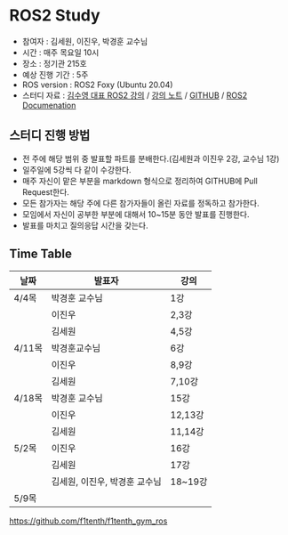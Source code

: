 # ROS2 Study

- 참여자 : 김세원, 이진우, 박경훈 교수님
- 시간 : 매주 목요일 10시
- 장소 : 정기관 215호
- 예상 진행 기간 : 5주
- ROS version : ROS2 Foxy (Ubuntu 20.04)
- 스터디 자료 :
    [김수영 대표 ROS2 강의](https://www.youtube.com/playlist?list=PLieE0qnqO2kTNCznjLX_AaXe2hNJ-IpVQ)
    / [강의 노트](https://puzzling-cashew-c4c.notion.site/ROS-2-for-G-Camp-6f86b29e997e445badb69cc0af825a71)
    / [GITHUB](https://github.com/Road-Balance/gcamp_ros2_basic)
    / [ROS2 Documenation](https://docs.ros.org/en/foxy/)

## 스터디 진행 방법

- 전 주에 해당 범위 중 발표할 파트를 분배한다.(김세원과 이진우 2강, 교수님 1강)
- 일주일에 5강씩 다 같이 수강한다.
- 매주 자신이 맡은 부분을 markdown 형식으로 정리하여 GITHUB에 Pull Request한다.
- 모든 참가자는 해당 주에 다른 참가자들이 올린 자료를 정독하고 참가한다.
- 모임에서 자신이 공부한 부분에 대해서 10~15분 동안 발표를 진행한다.
- 발표를 마치고 질의응답 시간을 갖는다.

## Time Table

|날짜|발표자|강의|
|---|---|---|
|4/4목|박경훈 교수님|1강|
||이진우|2,3강|
||김세원|4,5강|
|4/11목|박경훈교수님|6강|
||이진우|8,9강|
||김세원|7,10강|
|4/18목|박경훈 교수님|15강|
||이진우|12,13강|
||김세원|11,14강|
|5/2목|이진우|16강|
||김세원|17강|
||김세원, 이진우, 박경훈 교수님|18~19강|
|5/9목|||

https://github.com/f1tenth/f1tenth_gym_ros